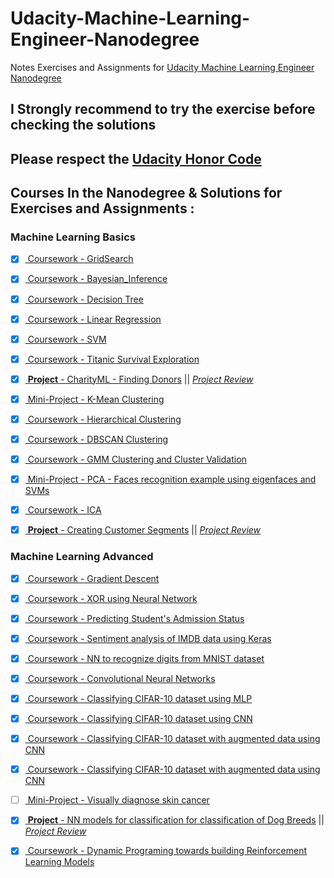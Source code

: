 # Udacity-Machine-Learning-Engineer-Nanodegree
Notes Exercises and Assignments for [Udacity Machine Learning Engineer Nanodegree](https://in.udacity.com/course/machine-learning-engineer-nanodegree--nd009)

## I Strongly recommend to try the exercise before checking the solutions

## Please respect the [Udacity Honor Code](https://udacity.zendesk.com/hc/en-us/articles/210667103-What-is-the-Udacity-Honor-Code-)

## Courses In the Nanodegree & Solutions for Exercises and Assignments : 

### Machine Learning Basics

- [x] [ Coursework - GridSearch](/Machine-Learning-Basics/coursework/Grid_Search_Lab.ipynb)
- [x] [ Coursework - Bayesian_Inference](/Machine-Learning-Basics/coursework/Bayesian_Inference.ipynb) 
- [x] [ Coursework - Decision Tree](/Machine-Learning-Basics/coursework/Decision_Tree.ipynb) 
- [x] [ Coursework - Linear Regression](/Machine-Learning-Basics/coursework/LR_bmi_life_data.ipynb)
- [x] [ Coursework - SVM](/Machine-Learning-Basics/coursework/SVM.ipynb) 
- [x] [ Coursework - Titanic Survival Exploration](/Machine-Learning-Basics/coursework/titanic_survival_exploration.ipynb)
- [x] [ **Project** -  CharityML - Finding Donors](/Machine-Learning-Basics/projects/finding_donors/) || [_Project Review_](https://review.udacity.com/#!/reviews/1262624/shared) 

- [x] [ Mini-Project - K-Mean Clustering](/Machine-Learning-Basics/coursework/k-means.ipynb)
- [x] [ Coursework - Hierarchical Clustering](/Machine-Learning-Basics/coursework/Hierarchical_Clustering.ipynb)
- [x] [ Coursework - DBSCAN Clustering](/Machine-Learning-Basics/coursework/DBSCAN.ipynb)
- [x] [ Coursework - GMM Clustering and Cluster Validation](/Machine-Learning-Basics/coursework/GMM.ipynb)
- [x] [ Mini-Project - PCA - Faces recognition example using eigenfaces and SVMs](/Machine-Learning-Basics/coursework/PCA.ipynb)
- [x] [ Coursework - ICA](/Machine-Learning-Basics/coursework/ICA.ipynb)

- [x] [ **Project** - Creating Customer Segments](/Machine-Learning-Basics/projects/customer_segments) || [_Project Review_](https://review.udacity.com/#!/reviews/1266926/shared) 


### Machine Learning Advanced

- [x] [ Coursework - Gradient Descent](/Machine-Learning-Advanced/coursework/GradientDescent.ipynb)
- [x] [ Coursework - XOR using Neural Network](/Machine-Learning-Advanced/coursework/XOR.ipynb)
- [x] [ Coursework - Predicting Student's Admission Status](/Machine-Learning-Advanced/coursework/StudentAdmissionsKeras.ipynb)
- [x] [ Coursework - Sentiment analysis of IMDB data using Keras](/Machine-Learning-Advanced/coursework/IMDB_In_Keras.ipynb)
- [x] [ Coursework - NN to recognize digits from MNIST dataset](/Machine-Learning-Advanced/coursework/mnist_mlp.ipynb)
- [x] [ Coursework - Convolutional Neural Networks ](/Machine-Learning-Advanced/coursework/conv_visualization.ipynb)
- [x] [ Coursework - Classifying CIFAR-10 dataset using MLP](/Machine-Learning-Advanced/coursework/cifar10_mlp.ipynb)
- [x] [ Coursework - Classifying CIFAR-10 dataset using CNN](/Machine-Learning-Advanced/coursework/cifar10_cnn.ipynb)
- [x] [ Coursework - Classifying CIFAR-10 dataset with augmented data using CNN](/Machine-Learning-Advanced/coursework/cifar10_augmentation.ipynb)
- [x] [ Coursework - Classifying CIFAR-10 dataset with augmented data using CNN](/Machine-Learning-Advanced/coursework/cifar10_augmentation.ipynb)
- [ ] [ Mini-Project - Visually diagnose skin cancer ](/Machine-Learning-Advanced/coursework/dermatologist-ai)
- [x] [ **Project** - NN models for classification for classification of Dog Breeds](/Machine-Learning-Advanced/projects/) || [_Project Review_](https://review.udacity.com/#!/reviews/1283298/shared) 

- [x] [ Coursework - Dynamic Programing towards building Reinforcement Learning Models](/Machine-Learning-Advanced/coursework/Dynamic_Programming.ipynb)


